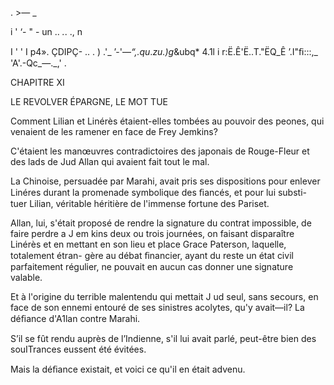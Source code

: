 . >— _

i '  ‘- " -
un .. _._. .,
n 

I ' '
I p4». ÇDIPÇ- .. .
) .'_ ’-'—_“,.qu_._zu.)g_&ubq*
4.1l i r:Ë.Ê'Ë..T."ËQ_Ê
’.I"ﬁ:::,_ 'A'.-Qc_—._,' .

CHAPITRE XI

LE REVOLVER ÉPARGNE, LE MOT TUE

Comment Lilian et Linérès étaient-elles tombées au pouvoir des peones,
qui venaient de les ramener en face de Frey Jemkins?

C'étaient les manœuvres contradictoires des japonais de Rouge-Fleur et
des lads de Jud Allan qui avaient fait tout le mal.

La Chinoise, persuadée par Marahi, avait pris ses dispositions pour enlever
Linéres durant la promenade symbolique des ﬁancés, et pour lui substi-
tuer Lilian, véritable héritière de l'immense fortune des Pariset.

Allan, lui, s'était proposé de rendre la signature du contrat impossible, de
faire perdre a J em kins deux ou trois journées, on faisant disparaître Linérès
et en mettant en son lieu et place Grace Paterson, laquelle, totalement étran-
gère au débat ﬁnancier, ayant du reste un état civil parfaitement régulier,
ne pouvait en aucun cas donner une signature valable.

Et à l'origine du terrible malentendu qui mettait J ud seul, sans secours, en
face de son ennemi entouré de ses sinistres acolytes, qu'y avait—il? La déﬁance
d'A1lan contre Marahi.

S’il se fût rendu auprès de l’Indienne, s'il lui avait parlé, peut-être bien
des souITrances eussent été évitées.

Mais la déﬁance existait, et voici ce qu'il en était advenu.


